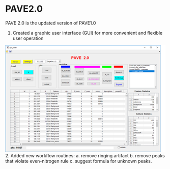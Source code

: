 # PAVE2.0
PAVE 2.0 is the updated version of PAVE1.0 
1. Created a graphic user interface (GUI) for more convenient and flexible user operation
<img src="pave2.png">
2. Added new workflow routines:
  a. remove ringing artifact
  b. remove peaks that violate even-nitrogen rule
  c. suggest formula for unknown peaks.
  
